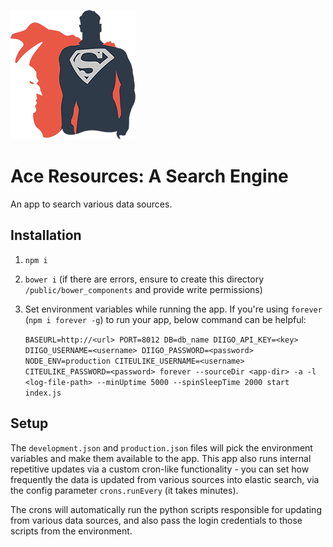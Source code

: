 ![Superman](superman-batman-small.png)

# Ace Resources: A Search Engine

An app to search various data sources.

## Installation

1. `npm i`
2. `bower i` (if there are errors, ensure to create this directory `/public/bower_components` and provide write permissions)
3. Set environment variables while running the app. If you're using `forever` (`npm i forever -g`) to run your app, below command can be helpful:
	
	`BASEURL=http://<url> PORT=8012 DB=db_name DIIGO_API_KEY=<key> DIIGO_USERNAME=<username> DIIGO_PASSWORD=<password> NODE_ENV=production CITEULIKE_USERNAME=<username> CITEULIKE_PASSWORD=<password> forever --sourceDir <app-dir> -a -l <log-file-path> --minUptime 5000 --spinSleepTime 2000 start index.js`

## Setup

The `development.json` and `production.json` files will pick the environment variables and make them available to the app. This app also runs internal repetitive updates via a custom cron-like functionality - you can set how frequently the data is updated from various sources into elastic search, via the config parameter `crons.runEvery` (it takes minutes).

The crons will automatically run the python scripts responsible for updating from various data sources, and also pass the login credentials to those scripts from the environment.